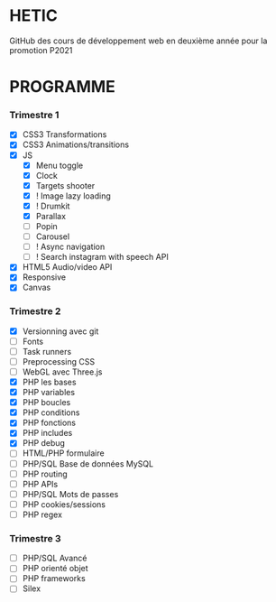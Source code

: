 # HETIC

GitHub des cours de développement web en deuxième année pour la promotion P2021

# PROGRAMME

### Trimestre 1

- [x] CSS3 Transformations
- [x] CSS3 Animations/transitions
- [x] JS
    - [x] Menu toggle
    - [x] Clock
    - [x] Targets shooter
    - [x] ! Image lazy loading
    - [x] ! Drumkit
    - [x] Parallax
    - [ ] Popin
    - [ ] Carousel
    - [ ] ! Async navigation
    - [ ] ! Search instagram with speech API
- [x] HTML5 Audio/video API
- [x] Responsive
- [x] Canvas

### Trimestre 2

- [x] Versionning avec git
- [ ] Fonts
- [ ] Task runners
- [ ] Preprocessing CSS
- [ ] WebGL avec Three.js
- [x] PHP les bases
- [x] PHP variables
- [x] PHP boucles
- [x] PHP conditions
- [x] PHP fonctions
- [x] PHP includes
- [x] PHP debug
- [ ] HTML/PHP formulaire
- [ ] PHP/SQL Base de données MySQL
- [ ] PHP routing
- [ ] PHP APIs
- [ ] PHP/SQL Mots de passes
- [ ] PHP cookies/sessions
- [ ] PHP regex

### Trimestre 3

- [ ] PHP/SQL Avancé
- [ ] PHP orienté objet
- [ ] PHP frameworks
- [ ] Silex
